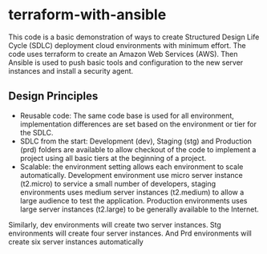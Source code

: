 # terraform-with-ansible
This code is a basic demonstration of ways to create Structured Design Life Cycle (SDLC) deployment cloud environments with minimum effort.  The code uses terraform to create an Amazon Web Services (AWS).  Then Ansible is used to push basic tools and configuration to the new server instances and install a security agent.

## Design Principles
* Reusable code: The same code base is used for all environment, implementation differences are set based on the environment or tier for the SDLC.
* SDLC from the start: Development (dev), Staging (stg) and Production (prd) folders are available to allow checkout of the code to implement a project using all basic tiers at the beginning of a project.
* Scalable:  the environment setting allows each environment to scale automatically.  Development environment use micro server instance (t2.micro) to service a small number of developers, staging environments uses medium server instances (t2.medium) to allow a large audience to test the application.  Production environments uses large server instances (t2.large) to be generally available to the Internet.

Similarly, dev environments will create two server instances.  Stg environments will create four server instances.  And Prd environments will create six server instances automatically
  


